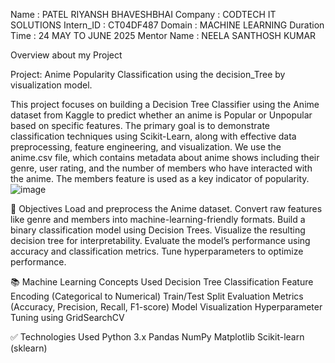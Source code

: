 Name : PATEL RIYANSH BHAVESHBHAI
Company : CODTECH IT SOLUTIONS
Intern_ID : CT04DF487
Domain : MACHINE LEARNING
Duration Time : 24 MAY TO JUNE 2025
Mentor Name : NEELA SANTHOSH KUMAR

Overview about my Project

Project: Anime Popularity Classification using the decision_Tree by visualization model.

This project focuses on building a Decision Tree Classifier using the Anime dataset from Kaggle to predict whether an anime is Popular or Unpopular based on specific features. The primary goal is to demonstrate classification techniques using Scikit-Learn, along with effective data preprocessing, feature engineering, and visualization.
We use the anime.csv file, which contains metadata about anime shows including their genre, user rating, and the number of members who have interacted with the anime. The members feature is used as a key indicator of popularity.
![image](https://github.com/user-attachments/assets/e82da776-67c7-4ef7-9c98-68997af92c37)

🎯 Objectives
Load and preprocess the Anime dataset.
Convert raw features like genre and members into machine-learning-friendly formats.
Build a binary classification model using Decision Trees.
Visualize the resulting decision tree for interpretability.
Evaluate the model’s performance using accuracy and classification metrics.
Tune hyperparameters to optimize performance.

📚 Machine Learning Concepts Used Decision Tree Classification
Feature Encoding (Categorical to Numerical)
Train/Test Split
Evaluation Metrics (Accuracy, Precision, Recall, F1-score)
Model Visualization
Hyperparameter Tuning using GridSearchCV

✅ Technologies Used
Python 3.x
Pandas
NumPy
Matplotlib
Scikit-learn (sklearn)



